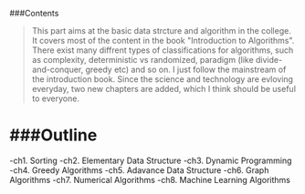 ###Contents
>This part aims at the basic data strcture and algorithm in the college. It covers most of the content in 
the book "Introduction to Algorithms". There exist many diffrent types of classifications for algorithms, 
such as complexity, deterministic vs randomized, paradigm (like divide-and-conquer, greedy etc) and so on.
I just follow the mainstream of the introduction book. Since the science and technology are evloving 
everyday, two new chapters are added, which I think should be useful to everyone.  

###Outline
=============================

-ch1. Sorting 
-ch2. Elementary Data Structure
-ch3. Dynamic Programming
-ch4. Greedy Algorithms
-ch5. Adavance Data Structure
-ch6. Graph Algorithms
-ch7. Numerical Algorithms
-ch8. Machine Learning Algorithms


